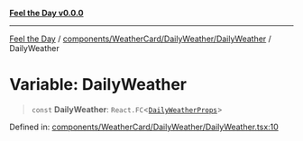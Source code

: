 [**Feel the Day v0.0.0**](../../../../../README.md)

***

[Feel the Day](../../../../../README.md) / [components/WeatherCard/DailyWeather/DailyWeather](../README.md) / DailyWeather

# Variable: DailyWeather

> `const` **DailyWeather**: `React.FC`\<[`DailyWeatherProps`](../interfaces/DailyWeatherProps.md)\>

Defined in: [components/WeatherCard/DailyWeather/DailyWeather.tsx:10](https://github.com/HyeinKang/feel-the-day/blob/8289c79f2741a9407fd7ce6a81056ae02e4eeed7/src/components/WeatherCard/DailyWeather/DailyWeather.tsx#L10)
